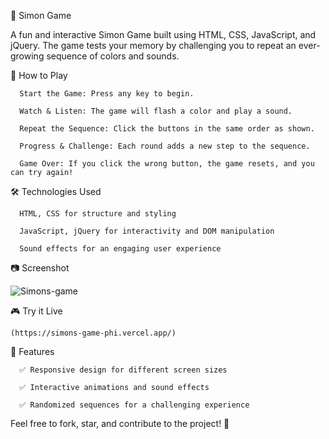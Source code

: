 🎵 Simon Game

A fun and interactive Simon Game built using HTML, CSS, JavaScript, and jQuery. The game tests your memory by challenging you to repeat an ever-growing sequence of colors and sounds.


🚀 How to Play

	  Start the Game: Press any key to begin.
	  
	  Watch & Listen: The game will flash a color and play a sound.
	  
	  Repeat the Sequence: Click the buttons in the same order as shown.
	  
	  Progress & Challenge: Each round adds a new step to the sequence.
	  
	  Game Over: If you click the wrong button, the game resets, and you can try again!

🛠️ Technologies Used

	  HTML, CSS for structure and styling
	  
	  JavaScript, jQuery for interactivity and DOM manipulation
	  
	  Sound effects for an engaging user experience

📷 Screenshot

![Simons-game](https://github.com/user-attachments/assets/4701593e-f364-44e2-bdb0-b9b0e88ab077)


🎮 Try it Live

	(https://simons-game-phi.vercel.app/)

📌 Features
  
	  ✅ Responsive design for different screen sizes
	  
	  ✅ Interactive animations and sound effects
	  
	  ✅ Randomized sequences for a challenging experience


Feel free to fork, star, and contribute to the project! 🚀

  

